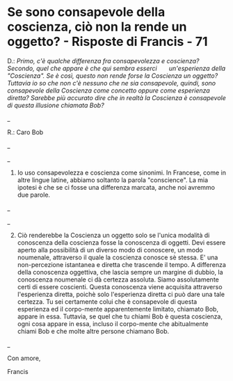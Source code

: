 # Se sono consapevole della coscienza, ciò non la rende un oggetto? - Risposte di Francis - 71

D.:&nbsp;_Primo, c'&egrave; qualche differenza fra consapevolezza e coscienza? Secondo, quel che appare &egrave; che qui sembra esserci &nbsp; &nbsp; &nbsp; un'esperienza della "Coscienza". Se &egrave; cos&igrave;, questo non rende forse la Coscienza un oggetto? Tuttavia io so che non c'&egrave; nessuno che ne sia consapevole, quindi, sono consapevole della Coscienza come concetto oppure come esperienza diretta? Sarebbe pi&ugrave; accurato dire che in realt&agrave; la Coscienza &egrave; consapevole di questa illusione chiamata Bob?_

_

R.: Caro Bob

_

_

1. Io uso consapevolezza e coscienza come sinonimi. In Francese, come in altre lingue latine, abbiamo soltanto la parola "conscience". La mia ipotesi &egrave; che se ci fosse una differenza marcata, anche noi avremmo due parole.

_

_

2. Ci&ograve; renderebbe la Coscienza un oggetto solo se l'unica modalit&agrave; di conoscenza della coscienza fosse la conoscenza di oggetti. Devi essere aperto alla possibilit&agrave; di un diverso modo di conoscere, un modo noumenale, attraverso il quale la coscienza conosce s&egrave; stessa. E' una non-percezione istantanea e diretta che trascende il tempo. A differenza della conoscenza oggettiva, che lascia sempre un margine di dubbio, la conoscenza noumenale ci d&agrave; certezza assoluta. Siamo assolutamente certi di essere coscienti. Questa conoscenza viene acquisita attraverso l'esperienza diretta, poich&egrave; solo l'esperienza diretta ci pu&ograve; dare una tale certezza. Tu sei certamente colui che &egrave; consapevole di questa esperienza ed il corpo-mente apparentemente limitato, chiamato Bob, appare in essa. Tuttavia, se quel che tu chiami Bob &egrave; questa coscienza, ogni cosa appare in essa, incluso il corpo-mente che abitualmente chiami Bob e che molte altre persone chiamano Bob.

_

Con amore,

Francis

